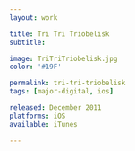 ```yaml
---
layout: work

title: Tri Tri Triobelisk
subtitle:

image: TriTriTriobelisk.jpg
color: '#19F'

permalink: tri-tri-triobelisk
tags: [major-digital, ios]

released: December 2011
platforms: iOS
available: iTunes

---
```

